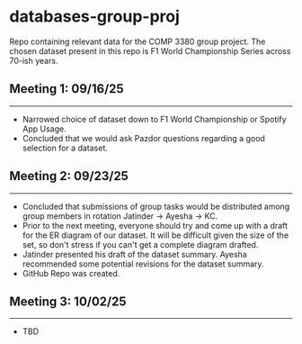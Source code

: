 # databases-group-proj
Repo containing relevant data for the COMP 3380 group project. The chosen dataset present in this repo is F1 World Championship Series across 70-ish years.

## Meeting 1: 09/16/25
---

* Narrowed choice of dataset down to F1 World Championship or Spotify App Usage.
* Concluded that we would ask Pazdor questions regarding a good selection for a dataset.

## Meeting 2: 09/23/25
---

* Concluded that submissions of group tasks would be distributed among group members in rotation Jatinder -> Ayesha -> KC.
* Prior to the next meeting, everyone should try and come up with a draft for the ER diagram of our dataset. It will be difficult given the size of the set, so don't stress if you can't get a complete diagram drafted.
* Jatinder presented his draft of the dataset summary. Ayesha recommended some potential revisions for the dataset summary.
* GitHub Repo was created.

## Meeting 3: 10/02/25
---

* TBD
